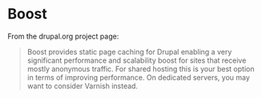 # Boost

From the drupal.org project page:

>Boost provides static page caching for Drupal enabling a very significant performance and scalability boost for sites that receive mostly anonymous traffic. For shared hosting this is your best option in terms of improving performance. On dedicated servers, you may want to consider Varnish instead.
